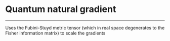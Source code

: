 # Quantum natural gradient
----

Uses the Fubini-Stuyd metric tensor (which in real space degenerates to the Fisher information matrix) to scale the gradients 